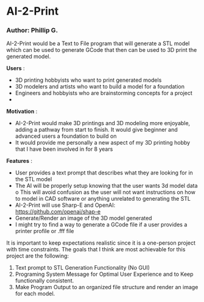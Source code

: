 # AI-2-Print

### Author: Phillip G.

AI-2-Print would be a Text to File program that will generate a STL model which can be used to
generate GCode that then can be used to 3D print the generated model.

**Users** :

- 3D printing hobbyists who want to print generated models
- 3D modelers and artists who want to build a model for a foundation
- Engineers and hobbyists who are brainstorming concepts for a project
- 
**Motivation** :
- AI-2-Print would make 3D printings and 3D modeling more enjoyable, adding a pathway
from start to finish. It would give beginner and advanced users a foundation to build on
- It would provide me personally a new aspect of my 3D printing hobby that I have been
involved in for 8 years

**Features** :
- User provides a text prompt that describes what they are looking for in the STL model
- The AI will be properly setup knowing that the user wants 3d model data
o This will avoid confusion as the user will not want instructions on how to model in
CAD software or anything unrelated to generating the STL
- AI-2-Print will use Sharp-E and OpenAI: https://github.com/openai/shap-e
- Generate/Render an image of the 3D model generated
- I might try to find a way to generate a GCode file if a user provides a printer profile or .fff file

It is important to keep expectations realistic since it is a one-person project with time constraints.
The goals that I think are most achievable for this project are the following:

1. Text prompt to STL Generation Functionality (No GUI)
2. Programing System Message for Optimal User Experience and to Keep functionally
    consistent.
3. Make Program Output to an organized file structure and render an image for each model.


